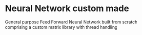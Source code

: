 # Neural Network custom made
 General purpose Feed Forward Neural Network built from scratch comprising a custom matrix library with thread handling


